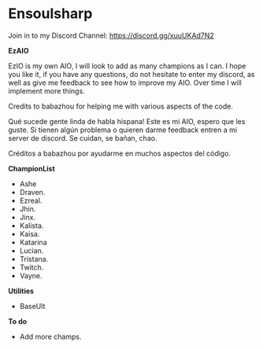 # Ensoulsharp

Join in to my Discord Channel: https://discord.gg/xuuUKAd7N2

**EzAIO**

EzIO is my own AIO, I will look to add as many champions as I can. I hope you like it, if you have any questions, do not hesitate to enter my discord, as well as give me feedback to see how to improve my AIO.
Over time I will implement more things.

Credits to babazhou for helping me with various aspects of the code.

Qué sucede gente linda de habla hispana! Este es mi AIO, espero que les guste. Si tienen algún problema o quieren darme feedback entren a mi server de discord. Se cuidan, se bañan, chao.

Créditos a babazhou por ayudarme en muchos aspectos del código.

**ChampionList**

- Ashe
- Draven.
- Ezreal.
- Jhin.
- Jinx.
- Kalista.
- Kaisa.
- Katarina
- Lucian.
- Tristana.
- Twitch.
- Vayne.

**Utilities**
- BaseUlt

**To do**

- Add more champs.



